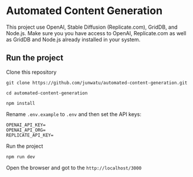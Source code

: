 # Automated Content Generation

This project use OpenAI, Stable Diffusion (Replicate.com), GridDB, and Node.js. Make sure you you have access to OpenAI, Replicate.com as well as GridDB and Node.js already installed in your system.

## Run the project

Clone this repository

```
git clone https://github.com/junwatu/automated-content-generation.git

cd automated-content-generation

npm install
```

Rename `.env.example` to `.env` and then set the API keys:

```
OPENAI_API_KEY=
OPENAI_API_ORG=
REPLICATE_API_KEY=
```

Run the project

```
npm run dev
```

Open the browser and got to the `http://localhost/3000`



